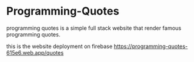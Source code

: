 # Programming-Quotes
programming quotes is a simple full stack website that render famous programming quotes.

this is the website deployment on firebase 
https://programming-quotes-615e6.web.app/quotes
